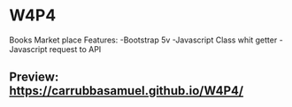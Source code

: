 # W4P4

Books Market place 
Features:
-Bootstrap 5v
-Javascript Class whit getter
-Javascript request to API



## Preview: https://carrubbasamuel.github.io/W4P4/
